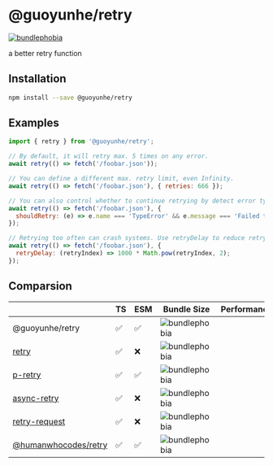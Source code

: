 # @guoyunhe/retry

[![bundlephobia](https://badgen.net/bundlephobia/minzip/@guoyunhe/retry)](https://bundlephobia.com/package/@guoyunhe/retry)

a better retry function

## Installation

```bash
npm install --save @guoyunhe/retry
```

## Examples

```js
import { retry } from '@guoyunhe/retry';

// By default, it will retry max. 5 times on any error.
await retry(() => fetch('/foobar.json'));

// You can define a different max. retry limit, even Infinity.
await retry(() => fetch('/foobar.json'), { retries: 666 });

// You can also control whether to continue retrying by detect error type or message.
await retry(() => fetch('/foobar.json'), {
  shouldRetry: (e) => e.name === 'TypeError' && e.message === 'Failed to fetch',
});

// Retrying too often can crash systems. Use retryDelay to reduce retry frequence.
await retry(() => fetch('/foobar.json'), {
  retryDelay: (retryIndex) => 1000 * Math.pow(retryIndex, 2);
});
```

## Comparsion

|                        | TS  | ESM | Bundle Size                                                                  | Performance |
| ---------------------- | --- | --- | ---------------------------------------------------------------------------- | ----------- |
| @guoyunhe/retry        | ✅  | ✅  | ![bundlephobia](https://badgen.net/bundlephobia/minzip/@guoyunhe/retry)      |             |
| [retry]                | ✅  | ❌  | ![bundlephobia](https://badgen.net/bundlephobia/minzip/retry)                |             |
| [p-retry]              | ✅  | ✅  | ![bundlephobia](https://badgen.net/bundlephobia/minzip/p-retry)              |             |
| [async-retry]          | ✅  | ❌  | ![bundlephobia](https://badgen.net/bundlephobia/minzip/async-retry)          |             |
| [retry-request]        | ✅  | ❌  | ![bundlephobia](https://badgen.net/bundlephobia/minzip/retry-request)        |             |
| [@humanwhocodes/retry] | ✅  | ✅  | ![bundlephobia](https://badgen.net/bundlephobia/minzip/@humanwhocodes/retry) |             |

[retry]: https://www.npmjs.com/package/retry
[p-retry]: https://www.npmjs.com/package/p-retry
[async-retry]: https://www.npmjs.com/package/async-retry
[retry-request]: https://www.npmjs.com/package/retry-request
[@humanwhocodes/retry]: https://www.npmjs.com/package/@humanwhocodes/retry
